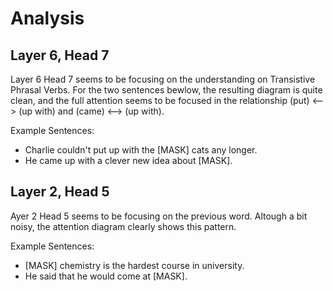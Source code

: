 # Analysis

## Layer 6, Head 7

Layer 6 Head 7 seems to be focusing on the understanding on Transistive Phrasal Verbs. For the two sentences bewlow, the resulting diagram is quite clean, and the full attention seems to be focused in the relationship (put) <--> (up with) and (came) <--> (up with).

Example Sentences:
- Charlie couldn't put up with the [MASK] cats any longer.
- He came up with a clever new idea about [MASK].

## Layer 2, Head 5

Ayer 2 Head 5 seems to be focusing on the previous word. Altough a bit noisy, the attention diagram clearly shows this pattern.

Example Sentences:
- [MASK] chemistry is the hardest course in university.
- He said that he would come at [MASK].

